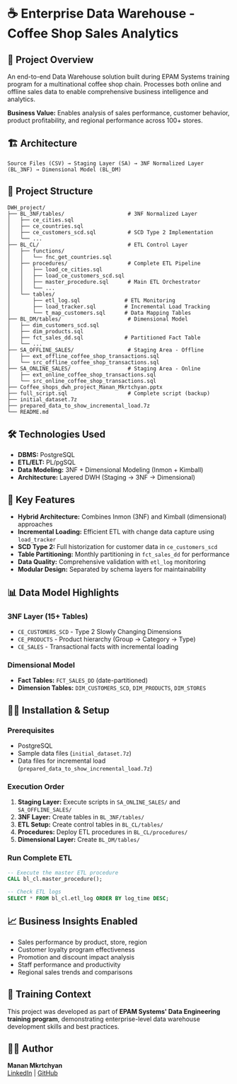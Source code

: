 # ☕ Enterprise Data Warehouse - Coffee Shop Sales Analytics

## 📖 Project Overview
An end-to-end Data Warehouse solution built during EPAM Systems training program for a multinational coffee shop chain. Processes both online and offline sales data to enable comprehensive business intelligence and analytics.

**Business Value:** Enables analysis of sales performance, customer behavior, product profitability, and regional performance across 100+ stores.

## 🏗️ Architecture
```
Source Files (CSV) → Staging Layer (SA) → 3NF Normalized Layer (BL_3NF) → Dimensional Model (BL_DM)
```

## 📁 Project Structure
```
DWH_project/
├── BL_3NF/tables/                    # 3NF Normalized Layer
│   ├── ce_cities.sql
│   ├── ce_countries.sql
│   ├── ce_customers_scd.sql          # SCD Type 2 Implementation
│   └── ...
├── BL_CL/                            # ETL Control Layer
│   ├── functions/
│   │   └── fnc_get_countries.sql
│   ├── procedures/                   # Complete ETL Pipeline
│   │   ├── load_ce_cities.sql
│   │   ├── load_ce_customers_scd.sql
│   │   ├── master_procedure.sql      # Main ETL Orchestrator
│   │   └── ...
│   └── tables/
│       ├── etl_log.sql              # ETL Monitoring
│       ├── load_tracker.sql         # Incremental Load Tracking
│       └── t_map_customers.sql      # Data Mapping Tables
├── BL_DM/tables/                     # Dimensional Model
│   ├── dim_customers_scd.sql
│   ├── dim_products.sql
│   ├── fct_sales_dd.sql             # Partitioned Fact Table
│   └── ...
├── SA_OFFLINE_SALES/                 # Staging Area - Offline
│   ├── ext_offline_coffee_shop_transactions.sql
│   └── src_offline_coffee_shop_transactions.sql
├── SA_ONLINE_SALES/                  # Staging Area - Online  
│   ├── ext_online_coffee_shop_transactions.sql
│   └── src_online_coffee_shop_transactions.sql
├── Coffee_shops_dwh_project_Manan_Mkrtchyan.pptx
├── full_script.sql                   # Complete script (backup)
├── initial_dataset.7z
├── prepared_data_to_show_incremental_load.7z
└── README.md
```

## 🛠️ Technologies Used
- **DBMS:** PostgreSQL
- **ETL/ELT:** PL/pgSQL
- **Data Modeling:** 3NF + Dimensional Modeling (Inmon + Kimball)
- **Architecture:** Layered DWH (Staging → 3NF → Dimensional)

## 🚀 Key Features
- **Hybrid Architecture:** Combines Inmon (3NF) and Kimball (dimensional) approaches
- **Incremental Loading:** Efficient ETL with change data capture using `load_tracker`
- **SCD Type 2:** Full historization for customer data in `ce_customers_scd`
- **Table Partitioning:** Monthly partitioning in `fct_sales_dd` for performance
- **Data Quality:** Comprehensive validation with `etl_log` monitoring
- **Modular Design:** Separated by schema layers for maintainability

## 📊 Data Model Highlights

### 3NF Layer (15+ Tables)
- `CE_CUSTOMERS_SCD` - Type 2 Slowly Changing Dimensions
- `CE_PRODUCTS` - Product hierarchy (Group → Category → Type)
- `CE_SALES` - Transactional facts with incremental loading

### Dimensional Model
- **Fact Tables:** `FCT_SALES_DD` (date-partitioned)
- **Dimension Tables:** `DIM_CUSTOMERS_SCD`, `DIM_PRODUCTS`, `DIM_STORES`

## 🏃‍♂️ Installation & Setup

### Prerequisites
- PostgreSQL 
- Sample data files (`initial_dataset.7z`)
- Data files for incremental load (`prepared_data_to_show_incremental_load.7z`)

### Execution Order
1. **Staging Layer:** Execute scripts in `SA_ONLINE_SALES/` and `SA_OFFLINE_SALES/`
2. **3NF Layer:** Create tables in `BL_3NF/tables/`
3. **ETL Setup:** Create control tables in `BL_CL/tables/`
4. **Procedures:** Deploy ETL procedures in `BL_CL/procedures/`
5. **Dimensional Layer:** Create `BL_DM/tables/`

### Run Complete ETL
```sql
-- Execute the master ETL procedure
CALL bl_cl.master_procedure();

-- Check ETL logs
SELECT * FROM bl_cl.etl_log ORDER BY log_time DESC;
```

## 📈 Business Insights Enabled
- Sales performance by product, store, region
- Customer loyalty program effectiveness  
- Promotion and discount impact analysis
- Staff performance and productivity
- Regional sales trends and comparisons

## 🎯 Training Context
This project was developed as part of **EPAM Systems' Data Engineering training program**, demonstrating enterprise-level data warehouse development skills and best practices.

## 👨‍💻 Author
**Manan Mkrtchyan**  
[LinkedIn](https://www.linkedin.com/in/manan-mkrtchyan/) | [GitHub](https://github.com/mkrtchyyan/)
